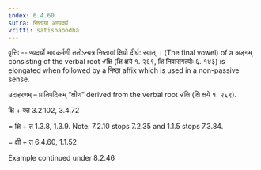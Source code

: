 ```yaml
---
index: 6.4.60
sutra: निष्ठायां अण्यदर्थे
vritti: satishabodha
---
```






वृत्तिः -- ण्यदर्थो भावकर्मणी ततोऽन्यत्र निष्ठायां क्षियो दीर्घ: स्यात् । (The final vowel) of a अङ्गम् consisting of the verbal root √क्षि (क्षि क्षये १. २६९, क्षि निवासगत्योः ६. १४३) is elongated when followed by a निष्ठा affix which is used in a non-passive sense.


उदाहरणम् – प्रातिपदिकम् “क्षीण” derived from the verbal root √क्षि (क्षि क्षये १. २६९).


क्षि + क्त 3.2.102, 3.4.72

= क्षि + त 1.3.8, 1.3.9. Note: 7.2.10 stops 7.2.35 and 1.1.5 stops 7.3.84.

= क्षी + त 6.4.60, 1.1.52


Example continued under 8.2.46

